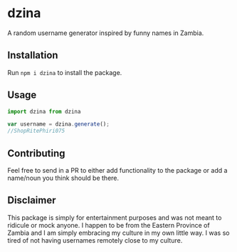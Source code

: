 # dzina
A random username generator inspired by funny names in Zambia.

## Installation

Run `npm i dzina` to install the package.


## Usage

```javascript
import dzina from dzina

var username = dzina.generate();
//ShopRitePhiri075

```

## Contributing

Feel free to send in a PR to either add functionality to the package or add a name/noun you think should be there. 

## Disclaimer

This package is simply for entertainment purposes and was not meant to ridicule or mock anyone. I happen to be from the Eastern Province of Zambia and I am simply embracing my culture in my own little way. I was so tired of not having usernames remotely close to my culture.




